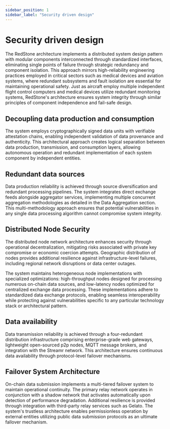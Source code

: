 ```yaml
---
sidebar_position: 1
sidebar_label: "Security driven design"
---
```


# Security driven design

The RedStone architecture implements a distributed system design pattern with modular components interconnected through standardized interfaces, eliminating single points of failure through strategic redundancy and component isolation. This approach mirrors high-reliability engineering practices employed in critical sectors such as medical devices and aviation systems, where redundant subsystems and fault isolation are essential for maintaining operational safety. Just as aircraft employ multiple independent flight control computers and medical devices utilize redundant monitoring systems, RedStone's architecture ensures system integrity through similar principles of component independence and fail-safe design.


## Decoupling data production and consumption

The system employs cryptographically signed data units with verifiable attestation chains, enabling independent validation of data provenance and authenticity. This architectural approach creates logical separation between data production, transmission, and consumption layers, allowing autonomous operation and redundant implementation of each system component by independent entities.

## Redundant data sources

Data production reliability is achieved through source diversification and redundant processing pipelines. The system integrates direct exchange feeds alongside aggregator services, implementing multiple concurrent aggregation methodologies as detailed in the Data Aggregation section. This multi-methodology approach ensures that potential vulnerabilities in any single data processing algorithm cannot compromise system integrity.

## Distributed Node Security

The distributed node network architecture enhances security through operational decentralization, mitigating risks associated with private key compromise or economic coercion attempts. Geographic distribution of nodes provides additional resilience against infrastructure-level failures, including regional network disruptions or data center outages.

The system maintains heterogeneous node implementations with specialized optimizations: high-throughput nodes designed for processing numerous on-chain data sources, and low-latency nodes optimized for centralized exchange data processing. These implementations adhere to standardized data exchange protocols, enabling seamless interoperability while protecting against vulnerabilities specific to any particular technology stack or architectural pattern.

## Data availability

Data transmission reliability is achieved through a four-redundant distribution infrastructure comprising enterprise-grade web gateways, lightweight open-sourced p2p nodes, MQTT message brokers, and integration with the Streamr network. This architecture ensures continuous data availability through protocol-level failover mechanisms.

## Failover System Architecture

On-chain data submission implements a multi-tiered failover system to maintain operational continuity. The primary relay network operates in conjunction with a shadow network that activates automatically upon detection of performance degradation. Additional resilience is provided through integration with third-party relay services such as Gelato. The system's trustless architecture enables permissionless operation by external entities utilizing public data submission protocols as an ultimate fallover mechanism.
